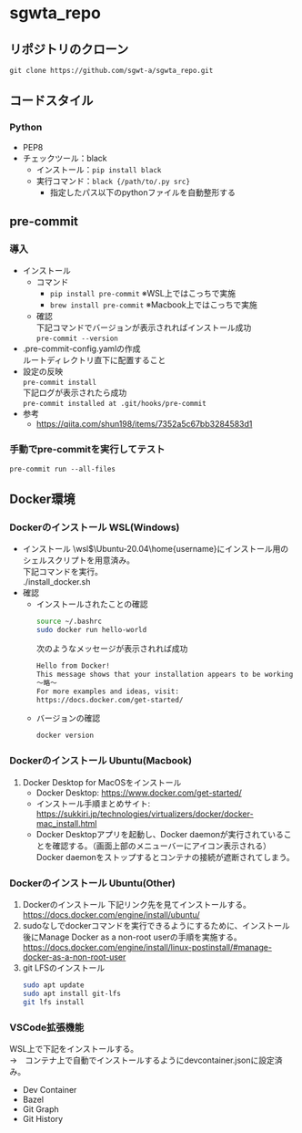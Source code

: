 # sgwta_repo

## リポジトリのクローン

`git clone https://github.com/sgwt-a/sgwta_repo.git`


## コードスタイル

### Python
- PEP8
- チェックツール：black
  - インストール：`pip install black`
  - 実行コマンド：`black {/path/to/.py src}`
    - 指定したパス以下のpythonファイルを自動整形する


## pre-commit
### 導入
- インストール
  - コマンド
    - `pip install pre-commit` ※WSL上ではこっちで実施
    - `brew install pre-commit`  ※Macbook上ではこっちで実施  
  - 確認  
  下記コマンドでバージョンが表示されればインストール成功  
`pre-commit --version`
- .pre-commit-config.yamlの作成  
ルートディレクトリ直下に配置すること
- 設定の反映  
`pre-commit install`  
下記ログが表示されたら成功  
`pre-commit installed at .git/hooks/pre-commit`
- 参考
    - https://qiita.com/shun198/items/7352a5c67bb3284583d1

### 手動でpre-commitを実行してテスト
`pre-commit run --all-files`


## Docker環境
### Dockerのインストール WSL(Windows)
- インストール
\\wsl$\Ubuntu-20.04\home\{username}にインストール用のシェルスクリプトを用意済み。  
下記コマンドを実行。  
./install_docker.sh
- 確認  
  - インストールされたことの確認  
    ```bash
    source ~/.bashrc
    sudo docker run hello-world
    ```
    次のようなメッセージが表示されれば成功
    ```bash
    Hello from Docker!
    This message shows that your installation appears to be working correctly.
    ～略～
    For more examples and ideas, visit:
    https://docs.docker.com/get-started/
    ```
  - バージョンの確認
    ```bash
    docker version
    ```

### Dockerのインストール Ubuntu(Macbook)
1. Docker Desktop for MacOSをインストール  
    - Docker Desktop: https://www.docker.com/get-started/
    - インストール手順まとめサイト: https://sukkiri.jp/technologies/virtualizers/docker/docker-mac_install.html
    - Docker Desktopアプリを起動し、Docker daemonが実行されていることを確認する。（画面上部のメニューバーにアイコン表示される）  
    Docker daemonをストップするとコンテナの接続が遮断されてしまう。

### Dockerのインストール Ubuntu(Other)
1. Dockerのインストール
下記リンク先を見てインストールする。  
https://docs.docker.com/engine/install/ubuntu/
1. sudoなしでdockerコマンドを実行できるようにするために、インストール後にManage Docker as a non-root userの手順を実施する。  
https://docs.docker.com/engine/install/linux-postinstall/#manage-docker-as-a-non-root-user
1. git LFSのインストール
    ```bash
    sudo apt update
    sudo apt install git-lfs
    git lfs install
    ```
### VSCode拡張機能
WSL上で下記をインストールする。  
→　コンテナ上で自動でインストールするようにdevcontainer.jsonに設定済み。
- Dev Container
- Bazel
- Git Graph
- Git History
